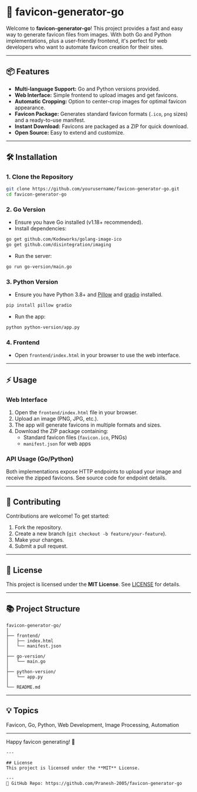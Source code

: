 
# 🦊 favicon-generator-go

Welcome to **favicon-generator-go**! This project provides a fast and easy way to generate favicon files from images. With both Go and Python implementations, plus a user-friendly frontend, it's perfect for web developers who want to automate favicon creation for their sites.

---

## 📦 Features

- **Multi-language Support:** Go and Python versions provided.
- **Web Interface:** Simple frontend to upload images and get favicons.
- **Automatic Cropping:** Option to center-crop images for optimal favicon appearance.
- **Favicon Package:** Generates standard favicon formats (`.ico`, `png` sizes) and a ready-to-use manifest.
- **Instant Download:** Favicons are packaged as a ZIP for quick download.
- **Open Source:** Easy to extend and customize.

---

## 🛠️ Installation

### 1. Clone the Repository

```sh
git clone https://github.com/yourusername/favicon-generator-go.git
cd favicon-generator-go
```

### 2. Go Version

- Ensure you have Go installed (v1.18+ recommended).
- Install dependencies:

```sh
go get github.com/Kodeworks/golang-image-ico
go get github.com/disintegration/imaging
```

- Run the server:

```sh
go run go-version/main.go
```

### 3. Python Version

- Ensure you have Python 3.8+ and [Pillow](https://pillow.readthedocs.io/) and [gradio](https://gradio.app/) installed.

```sh
pip install pillow gradio
```

- Run the app:

```sh
python python-version/app.py
```

### 4. Frontend

- Open `frontend/index.html` in your browser to use the web interface.

---

## ⚡ Usage

### Web Interface

1. Open the `frontend/index.html` file in your browser.
2. Upload an image (PNG, JPG, etc.).
3. The app will generate favicons in multiple formats and sizes.
4. Download the ZIP package containing:
   - Standard favicon files (`favicon.ico`, PNGs)
   - `manifest.json` for web apps

### API Usage (Go/Python)

Both implementations expose HTTP endpoints to upload your image and receive the zipped favicons. See source code for endpoint details.

---

## 🤝 Contributing

Contributions are welcome! To get started:

1. Fork the repository.
2. Create a new branch (`git checkout -b feature/your-feature`).
3. Make your changes.
4. Submit a pull request.

---

## 📄 License

This project is licensed under the **MIT License**. See [LICENSE](LICENSE) for details.

---

## 📚 Project Structure

```
favicon-generator-go/
│
├── frontend/
│   ├── index.html
│   └── manifest.json
│
├── go-version/
│   └── main.go
│
├── python-version/
│   └── app.py
│
└── README.md
```

---

## 💡 Topics

Favicon, Go, Python, Web Development, Image Processing, Automation

---

Happy favicon generating! 🎉
```
---

## License
This project is licensed under the **MIT** License.

---
🔗 GitHub Repo: https://github.com/Pranesh-2005/favicon-generator-go